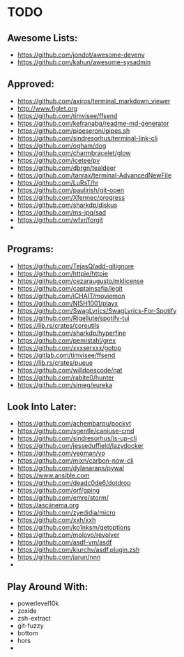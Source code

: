 # TODO

## Awesome Lists:
<!-- - https://github.com/agarrharr/awesome-cli-apps -->
<!-- - https://github.com/Kikobeats/awesome-cli -->
<!-- - https://project-awesome.org/umutphp/awesome-cli -->
<!-- - https://github.com/herrbischoff/awesome-command-line-apps -->
<!-- - https://github.com/alebcay/awesome-shell -->
<!-- - https://github.com/k4m4/terminals-are-sexy -->
<!-- - https://github.com/unixorn/awesome-zsh-plugins -->
- https://github.com/jondot/awesome-devenv
- https://github.com/kahun/awesome-sysadmin

## Approved:
- https://github.com/axiros/terminal_markdown_viewer
- http://www.figlet.org
- https://github.com/timvisee/ffsend
- https://github.com/kefranabg/readme-md-generator
- https://github.com/pipeseroni/pipes.sh
- https://github.com/sindresorhus/terminal-link-cli
- https://github.com/ogham/dog
- https://github.com/charmbracelet/glow
- https://github.com/icetee/pv
- https://github.com/dbrgn/tealdeer
- https://github.com/tanrax/terminal-AdvancedNewFile
- https://github.com/LuRsT/hr
- https://github.com/paulirish/git-open
- https://github.com/Xfennec/progress
- https://github.com/sharkdp/diskus
- https://github.com/ms-jpq/sad
- https://github.com/wfxr/forgit
-
 
## Programs:
- https://github.com/TejasQ/add-gitignore
- https://github.com/httpie/httpie
- https://github.com/cezaraugusto/mklicense
- https://github.com/captainsafia/legit
- https://github.com/iCHAIT/moviemon
- https://github.com/NISH1001/playx
- https://github.com/SwagLyrics/SwagLyrics-For-Spotify
- https://github.com/Rigellute/spotify-tui
- https://lib.rs/crates/coreutils
- https://github.com/sharkdp/hyperfine
- https://github.com/pemistahl/grex
- https://github.com/xxxserxxx/gotop
- https://gitlab.com/timvisee/ffsend
- https://lib.rs/crates/pueue
- https://github.com/willdoescode/nat
- https://github.com/rabite0/hunter
- https://github.com/simeg/eureka

## Look Into Later:
- https://github.com/achembarpu/pockyt
- https://github.com/sgentle/caniuse-cmd
- https://github.com/sindresorhus/is-up-cli
- https://github.com/jesseduffield/lazydocker
- https://github.com/yeoman/yo
- https://github.com/mixn/carbon-now-cli
- https://github.com/dylanaraps/pywal
- https://www.ansible.com
- https://github.com/deadc0de6/dotdrop
- https://github.com/orf/gping
- https://github.com/emre/storm/
- https://asciinema.org
- https://github.com/zyedidia/micro
- https://github.com/xxh/xxh
- https://github.com/ko1nksm/getoptions
- https://github.com/molovo/revolver
- https://github.com/asdf-vm/asdf
- https://github.com/kiurchv/asdf.plugin.zsh
- https://github.com/jarun/nnn
- 

## Play Around With:
- powerlevel10k
- zoxide
- zsh-extract
- git-fuzzy
- bottom
- hors
-
